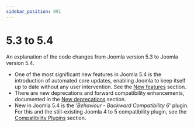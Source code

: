 ```yaml
---
sidebar_position: 991
---
```


# 5.3 to 5.4

An explanation of the code changes from Joomla version 5.3 to Joomla version 5.4.

* One of the most significant new features in Joomla 5.4 is the introduction of automated core updates,
  enabling Joomla to keep itself up to date without any user intervention. See the [New features](new-features) section.
* There are new deprecations and forward compatibility enhancements,
  documented in the [New deprecations](new-deprecations) section.
* New in Joomla 5.4 is the '*Behaviour - Backward Compatibility 6*' plugin.
  For this and the still-existing Joomla 4 to 5 compatibility plugin,
  see the [Compatibility Plugins](compat-plugins) section.
